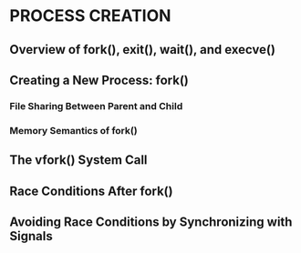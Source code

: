 # PROCESS CREATION

## Overview of fork(), exit(), wait(), and execve()

## Creating a New Process: fork()

### File Sharing Between Parent and Child

### Memory Semantics of fork()

## The vfork() System Call

## Race Conditions After fork()

## Avoiding Race Conditions by Synchronizing with Signals